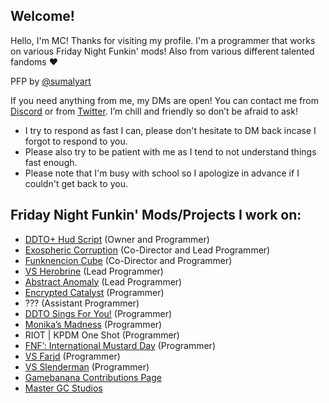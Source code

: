 ## Welcome!
Hello, I'm MC! Thanks for visiting my profile. I'm a programmer that works on various Friday Night Funkin' mods! Also from various different talented fandoms :heart:

PFP by [@sumalyart](https://x.com/sumalyart)  

If you need anything from me, my DMs are open! You can contact me from [Discord](https://discord.com/users/493176577270743041) or from [Twitter](https://x.com/BinaricMC). I’m chill and friendly so don’t be afraid to ask! 
- I try to respond as fast I can, please don't hesitate to DM back incase I forgot to respond to you. 
- Please also try to be patient with me as I tend to not understand things fast enough.
- Please note that I'm busy with school so I apologize in advance if I couldn't get back to you.

## Friday Night Funkin' Mods/Projects I work on: 
- [DDTO+ Hud Script](https://gamebanana.com/tools/12677) (Owner and Programmer)
- [Exospheric Corruption](https://x.com/Exozphere) (Co-Director and Lead Programmer)
- [Funknencion Cube](https://gamebanana.com/mods/407689) (Co-Director and Programmer) 
- [VS Herobrine](https://gamebanana.com/mods/329840) (Lead Programmer)
- [Abstract Anomaly](https://gamebanana.com/mods/518134) (Lead Programmer)
- [Encrypted Catalyst](https://gamebanana.com/mods/615657) (Programmer)
- ??? (Assistant Programmer)
- [DDTO Sings For You!](https://gamebanana.com/mods/398598) (Programmer) 
- [Monika’s Madness](https://x.com/MonikasMadness) (Programmer)
- RIOT | KPDM One Shot (Programmer)
- [FNF’: International Mustard Day](https://gamebanana.com/mods/611226) (Programmer)
- [VS Farjd](https://gamebanana.com/mods/604500) (Programmer)
- [VS Slenderman](https://gamebanana.com/mods/314201) (Programmer)
- [Gamebanana Contributions Page](https://gamebanana.com/members/submissions/contributions/2001960)
- [Master GC Studios](https://gamebanana.com/studios/38440)
